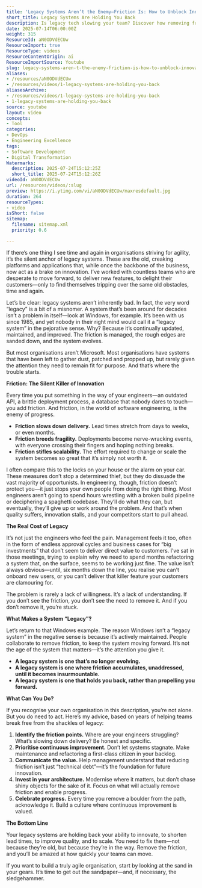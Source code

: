 ```yaml
---
title: 'Legacy Systems Aren’t the Enemy—Friction Is: How to Unblock Innovation and Accelerate Agile Delivery'
short_title: Legacy Systems Are Holding You Back
description: Is legacy tech slowing your team? Discover how removing friction unlocks agility, innovation, and faster delivery in your organisation.
date: 2025-07-14T06:00:00Z
weight: 315
ResourceId: aN0ODVdECUw
ResourceImport: true
ResourceType: videos
ResourceContentOrigin: ai
ResourceImportSource: Youtube
slug: legacy-systems-aren-t-the-enemy-friction-is-how-to-unblock-innovation-and-accelerate-agile-delivery
aliases:
- /resources/aN0ODVdECUw
- /resources/videos/1-legacy-systems-are-holding-you-back
aliasesArchive:
- /resources/videos/1-legacy-systems-are-holding-you-back
- 1-legacy-systems-are-holding-you-back
source: youtube
layout: video
concepts:
- Tool
categories:
- DevOps
- Engineering Excellence
tags:
- Software Development
- Digital Transformation
Watermarks:
  description: 2025-07-24T15:12:25Z
  short_title: 2025-07-24T15:12:26Z
videoId: aN0ODVdECUw
url: /resources/videos/:slug
preview: https://i.ytimg.com/vi/aN0ODVdECUw/maxresdefault.jpg
duration: 264
resourceTypes:
- video
isShort: false
sitemap:
  filename: sitemap.xml
  priority: 0.6

---
```

If there’s one thing I see time and again in organisations striving for agility, it’s the silent anchor of legacy systems. These are the old, creaking platforms and applications that, while once the backbone of the business, now act as a brake on innovation. I’ve worked with countless teams who are desperate to move forward, to deliver new features, to delight their customers—only to find themselves tripping over the same old obstacles, time and again.

Let’s be clear: legacy systems aren’t inherently bad. In fact, the very word “legacy” is a bit of a misnomer. A system that’s been around for decades isn’t a problem in itself—look at Windows, for example. It’s been with us since 1985, and yet nobody in their right mind would call it a “legacy system” in the pejorative sense. Why? Because it’s continually updated, maintained, and improved. The friction is managed, the rough edges are sanded down, and the system evolves.

But most organisations aren’t Microsoft. Most organisations have systems that have been left to gather dust, patched and propped up, but rarely given the attention they need to remain fit for purpose. And that’s where the trouble starts.

**Friction: The Silent Killer of Innovation**

Every time you put something in the way of your engineers—an outdated API, a brittle deployment process, a database that nobody dares to touch—you add friction. And friction, in the world of software engineering, is the enemy of progress.

- **Friction slows down delivery.** Lead times stretch from days to weeks, or even months.
- **Friction breeds fragility.** Deployments become nerve-wracking events, with everyone crossing their fingers and hoping nothing breaks.
- **Friction stifles scalability.** The effort required to change or scale the system becomes so great that it’s simply not worth it.

I often compare this to the locks on your house or the alarm on your car. These measures don’t stop a determined thief, but they do dissuade the vast majority of opportunists. In engineering, though, friction doesn’t protect you—it just stops your own people from doing the right thing. Most engineers aren’t going to spend hours wrestling with a broken build pipeline or deciphering a spaghetti codebase. They’ll do what they can, but eventually, they’ll give up or work around the problem. And that’s when quality suffers, innovation stalls, and your competitors start to pull ahead.

**The Real Cost of Legacy**

It’s not just the engineers who feel the pain. Management feels it too, often in the form of endless approval cycles and business cases for “big investments” that don’t seem to deliver direct value to customers. I’ve sat in those meetings, trying to explain why we need to spend months refactoring a system that, on the surface, seems to be working just fine. The value isn’t always obvious—until, six months down the line, you realise you can’t onboard new users, or you can’t deliver that killer feature your customers are clamouring for.

The problem is rarely a lack of willingness. It’s a lack of understanding. If you don’t see the friction, you don’t see the need to remove it. And if you don’t remove it, you’re stuck.

**What Makes a System “Legacy”?**

Let’s return to that Windows example. The reason Windows isn’t a “legacy system” in the negative sense is because it’s actively maintained. People collaborate to remove friction, to keep the system moving forward. It’s not the age of the system that matters—it’s the attention you give it.

- **A legacy system is one that’s no longer evolving.**
- **A legacy system is one where friction accumulates, unaddressed, until it becomes insurmountable.**
- **A legacy system is one that holds you back, rather than propelling you forward.**

**What Can You Do?**

If you recognise your own organisation in this description, you’re not alone. But you do need to act. Here’s my advice, based on years of helping teams break free from the shackles of legacy:

1. **Identify the friction points.** Where are your engineers struggling? What’s slowing down delivery? Be honest and specific.
2. **Prioritise continuous improvement.** Don’t let systems stagnate. Make maintenance and refactoring a first-class citizen in your backlog.
3. **Communicate the value.** Help management understand that reducing friction isn’t just “technical debt”—it’s the foundation for future innovation.
4. **Invest in your architecture.** Modernise where it matters, but don’t chase shiny objects for the sake of it. Focus on what will actually remove friction and enable progress.
5. **Celebrate progress.** Every time you remove a boulder from the path, acknowledge it. Build a culture where continuous improvement is valued.

**The Bottom Line**

Your legacy systems are holding back your ability to innovate, to shorten lead times, to improve quality, and to scale. You need to fix them—not because they’re old, but because they’re in the way. Remove the friction, and you’ll be amazed at how quickly your teams can move.

If you want to build a truly agile organisation, start by looking at the sand in your gears. It’s time to get out the sandpaper—and, if necessary, the sledgehammer.

